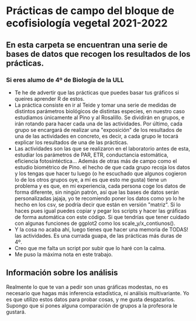 # Prácticas de campo del bloque de ecofisiología vegetal 2021-2022

## En esta carpeta se encuentran una serie de bases de datos que recogen los resultados de los prácticas. 

### Si eres alumo de 4º de Biología de la ULL

* Te he de advertir que las prácticas que puedes basar tus gráficos si queires aprender R de estos. 
* La práctica consiste en ir al Teide y tomar una serie de medidas de distintos parámetros biológicos de distintas especies, en nuestro caso estudiamos únicamente al Pino y al Rosalillo. Se dividirán en grupos, e irán rotando para hacer cada una de las actividades. Por último, cada grupo se encargará de realizar una "exposición" de los resultados de una de las actividades en concreto, es decir, a cada grupo le tocará explicar los resultados de una de las prácticas.
* Las actividades son las que se realizaron en el laboratorio antes de esta, estudiar los parámetros de PAR, ETR, conductancia estomática, eficiencia fotosintéctica... Además de otras más de campo como el estudio biométrico de Pino. el hecho de que cada grupo recoja los datos y los tengas que hacer tu luego (o he escuchado que algunos cogieron lo de los otros grupos oye, a mí es que esto me gusta) tiene un problema y es que, en mi experiencia, cada persona coge los datos de forma diferente, sin ningún patrón, así que las bases de datos serán personalizadas jajaja, yo te recomiendo poner los datos como yo lo he hecho en los csv, se podría decir que están en versión "matriz". Si lo haces pues igual puedes copiar y pegar los scripts y hacer las gráficas de forma automática con este código. Si que tendrías que tener cuidado con algunas funciones de ggplot2 como los scale_y/x_contiunos().
* Y la cosa no acaba ahí, luego tienes que hacer una memoria de TODAS! las actividades. Es una currada guapa, de las prácticas más duras de 4º.
* Creo que me falta un script por subir que lo haré con la calma.
* Me puso la máxima nota en este trabajo.

## Información sobre los análisis

Realmente lo que te van a pedir son unas gráficas modestas, no es necesario que hagas más inferencia estadística, ni análisis multivariante. Yo es que utilizo estos datos para probar cosas, y me gusta desgazarlos. Supongo que si pones alguna comparación de grupos a la profesora le gustará.
